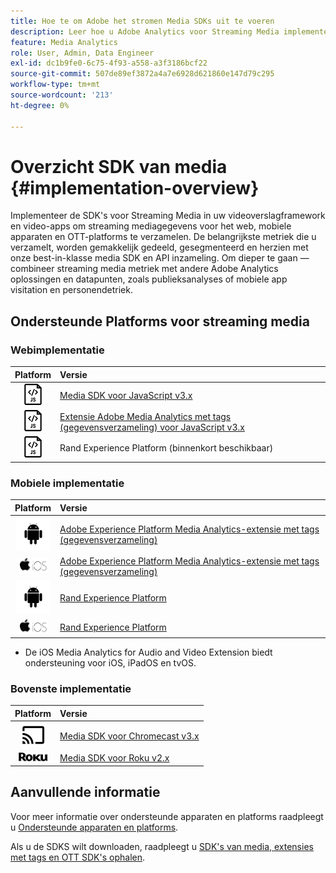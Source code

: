 ```yaml
---
title: Hoe te om Adobe het stromen Media SDKs uit te voeren
description: Leer hoe u Adobe Analytics voor Streaming Media implementeert met de SDK's van Media.
feature: Media Analytics
role: User, Admin, Data Engineer
exl-id: dc1b9fe0-6c75-4f93-a558-a3f3186bcf22
source-git-commit: 507de89ef3872a4a7e6928d621860e147d79c295
workflow-type: tm+mt
source-wordcount: '213'
ht-degree: 0%

---
```


# Overzicht SDK van media {#implementation-overview}

Implementeer de SDK&#39;s voor Streaming Media in uw videoverslagframework en video-apps om streaming mediagegevens voor het web, mobiele apparaten en OTT-platforms te verzamelen.  De belangrijkste metriek die u verzamelt, worden gemakkelijk gedeeld, gesegmenteerd en herzien met onze best-in-klasse media SDK en API inzameling. Om dieper te gaan — combineer streaming media metriek met andere Adobe Analytics oplossingen en datapunten, zoals publieksanalyses of mobiele app visitation en personendetriek.

## Ondersteunde Platforms voor streaming media

### Webimplementatie

| Platform | Versie |
|:----:|:----|
| <img src="assets/javascript-icon.png"> | [Media SDK voor JavaScript v3.x](/help/getting-started/download-sdks.md#web-implementation-download-web-sdk) |
| <img src="assets/javascript-icon.png"> | [Extensie Adobe Media Analytics met tags (gegevensverzameling) voor JavaScript v3.x](/help/getting-started/download-sdks.md#web-implementation-download-web-sdk) |
| <img src="assets/javascript-icon.png"> | Rand Experience Platform (binnenkort beschikbaar) |

### Mobiele implementatie

| Platform | Versie |
|:----:|:----|
| <img src="assets/android-icon.png"> | [Adobe Experience Platform Media Analytics-extensie met tags (gegevensverzameling)](/help/getting-started/download-sdks.md#mobile-implementation-get-mobile-extension) |
| <img src="assets/apple-ios-icon.png"> | [Adobe Experience Platform Media Analytics-extensie met tags (gegevensverzameling)](/help/getting-started/download-sdks.md#mobile-implementation-get-mobile-extension) |
| <img src="assets/android-icon.png"> | [Rand Experience Platform](/help/implementation/edge/edge-mobile-sdk.md) |
| <img src="assets/apple-ios-icon.png"> | [Rand Experience Platform](/help/implementation/edge/edge-mobile-sdk.md) |

* De iOS Media Analytics for Audio and Video Extension biedt ondersteuning voor iOS, iPadOS en tvOS.

### Bovenste implementatie

| Platform | Versie |
|:------:|:-----|
| <img src="assets/chromecast-icon.png"> | [Media SDK voor Chromecast v3.x](/help/getting-started/download-sdks.md#over-the-top-implementation-download-ott-libraries) |
| <img src="assets/roku-icon.png"> | [Media SDK voor Roku v2.x](/help/getting-started/download-sdks.md#over-the-top-implementation-download-ott-libraries) |


## Aanvullende informatie

Voor meer informatie over ondersteunde apparaten en platforms raadpleegt u [Ondersteunde apparaten en platforms](/help/getting-started/supported-devices.md).

Als u de SDKS wilt downloaden, raadpleegt u [SDK&#39;s van media, extensies met tags en OTT SDK&#39;s ophalen](/help/getting-started/download-sdks.md).
